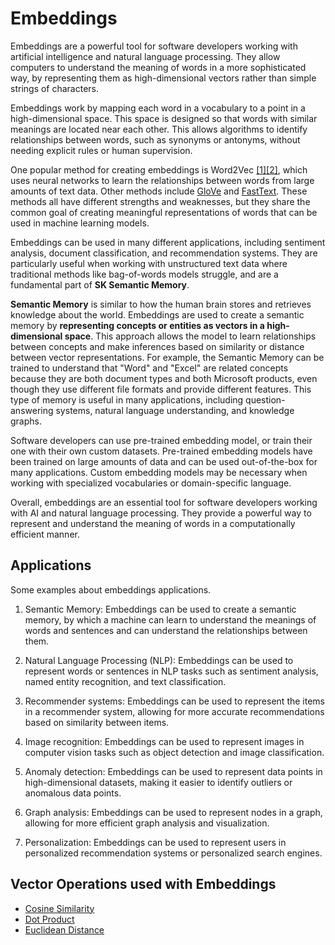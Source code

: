 
# Embeddings

Embeddings are a powerful tool for software developers working with artificial intelligence
and natural language processing. They allow computers to understand the meaning of
words in a more sophisticated way, by representing them as high-dimensional vectors
rather than simple strings of characters.

Embeddings work by mapping each word in a vocabulary to a point in a high-dimensional
space. This space is designed so that words with similar meanings are located near each other.
This allows algorithms to identify relationships between words, such as synonyms or
antonyms, without needing explicit rules or human supervision.

One popular method for creating embeddings is
Word2Vec [[1]](https://arxiv.org/abs/1301.3781)[[2]](https://arxiv.org/abs/1310.4546),
which uses neural networks to learn the relationships between words from large amounts
of text data. Other methods include [GloVe](https://nlp.stanford.edu/projects/glove/)
and [FastText](https://research.facebook.com/downloads/fasttext/). These methods
all have different strengths and weaknesses, but they share the common goal of creating
meaningful representations of words that can be used in machine learning models.

Embeddings can be used in many different applications, including sentiment analysis,
document classification, and recommendation systems. They are particularly useful
when working with unstructured text data where traditional methods like bag-of-words
models struggle, and are a fundamental part of **SK Semantic Memory**.

**Semantic Memory** is similar to how the human brain stores and retrieves knowledge about
the world. Embeddings are used to create a semantic memory by **representing concepts
or entities as vectors in a high-dimensional space**. This approach allows the model
to learn relationships between concepts and make inferences based on similarity or
distance between vector representations. For example, the Semantic Memory can be
trained to understand that "Word" and "Excel" are related concepts because they are
both document types and both Microsoft products, even though they use different
file formats and provide different features. This type of memory is useful in
many applications, including question-answering systems, natural language understanding,
and knowledge graphs.

Software developers can use pre-trained embedding model, or train their one with their
own custom datasets. Pre-trained embedding models have been trained on large amounts
of data and can be used out-of-the-box for many applications. Custom embedding models
may be necessary when working with specialized vocabularies or domain-specific language.

Overall, embeddings are an essential tool for software developers working with AI
and natural language processing. They provide a powerful way to represent and understand
the meaning of words in a computationally efficient manner.

## Applications

Some examples about embeddings applications.

1. Semantic Memory: Embeddings can be used to create a semantic memory, by which
   a machine can learn to understand the meanings of words and sentences and can
   understand the relationships between them.

2. Natural Language Processing (NLP): Embeddings can be used to represent words or
   sentences in NLP tasks such as sentiment analysis, named entity recognition, and
   text classification.

3. Recommender systems: Embeddings can be used to represent the items in a recommender
   system, allowing for more accurate recommendations based on similarity between items.

4. Image recognition: Embeddings can be used to represent images in computer vision
   tasks such as object detection and image classification.

5. Anomaly detection: Embeddings can be used to represent data points in high-dimensional
   datasets, making it easier to identify outliers or anomalous data points.

6. Graph analysis: Embeddings can be used to represent nodes in a graph, allowing
   for more efficient graph analysis and visualization.

7. Personalization: Embeddings can be used to represent users in personalized recommendation
   systems or personalized search engines.

## Vector Operations used with Embeddings

 - [Cosine Similarity](COSINE_SIMILARITY.md)
 - [Dot Product](DOT_PRODUCT.md)
 - [Euclidean Distance](EUCLIDEAN_DISTANCE.md)